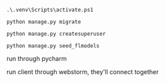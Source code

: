 `.\.venv\Scripts\activate.ps1`

`python manage.py migrate`

`python manage.py createsuperuser`

`python manage.py seed_flmodels`

run through pycharm

run client through webstorm, they'll connect together